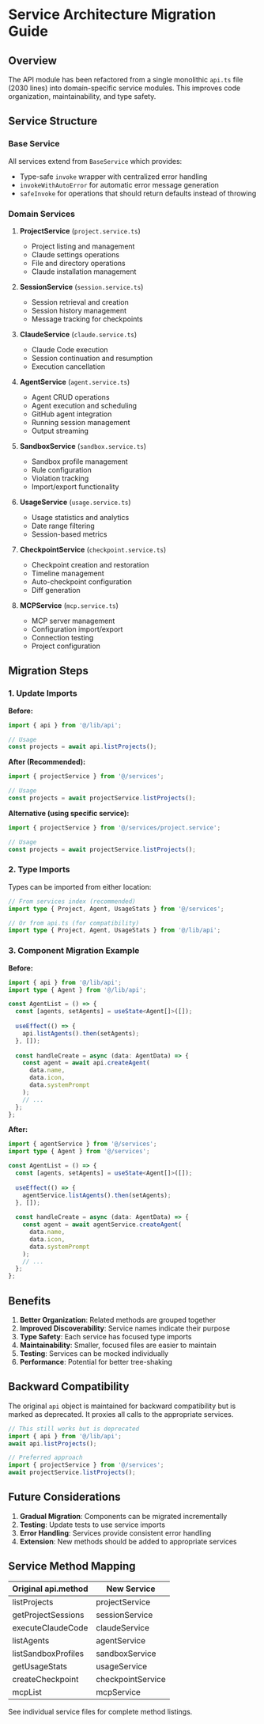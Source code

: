# Service Architecture Migration Guide

## Overview

The API module has been refactored from a single monolithic `api.ts` file (2030 lines) into domain-specific service modules. This improves code organization, maintainability, and type safety.

## Service Structure

### Base Service
All services extend from `BaseService` which provides:
- Type-safe `invoke` wrapper with centralized error handling
- `invokeWithAutoError` for automatic error message generation
- `safeInvoke` for operations that should return defaults instead of throwing

### Domain Services

1. **ProjectService** (`project.service.ts`)
   - Project listing and management
   - Claude settings operations
   - File and directory operations
   - Claude installation management

2. **SessionService** (`session.service.ts`)
   - Session retrieval and creation
   - Session history management
   - Message tracking for checkpoints

3. **ClaudeService** (`claude.service.ts`)
   - Claude Code execution
   - Session continuation and resumption
   - Execution cancellation

4. **AgentService** (`agent.service.ts`)
   - Agent CRUD operations
   - Agent execution and scheduling
   - GitHub agent integration
   - Running session management
   - Output streaming

5. **SandboxService** (`sandbox.service.ts`)
   - Sandbox profile management
   - Rule configuration
   - Violation tracking
   - Import/export functionality

6. **UsageService** (`usage.service.ts`)
   - Usage statistics and analytics
   - Date range filtering
   - Session-based metrics

7. **CheckpointService** (`checkpoint.service.ts`)
   - Checkpoint creation and restoration
   - Timeline management
   - Auto-checkpoint configuration
   - Diff generation

8. **MCPService** (`mcp.service.ts`)
   - MCP server management
   - Configuration import/export
   - Connection testing
   - Project configuration

## Migration Steps

### 1. Update Imports

**Before:**
```typescript
import { api } from '@/lib/api';

// Usage
const projects = await api.listProjects();
```

**After (Recommended):**
```typescript
import { projectService } from '@/services';

// Usage
const projects = await projectService.listProjects();
```

**Alternative (using specific service):**
```typescript
import { projectService } from '@/services/project.service';

// Usage
const projects = await projectService.listProjects();
```

### 2. Type Imports

Types can be imported from either location:

```typescript
// From services index (recommended)
import type { Project, Agent, UsageStats } from '@/services';

// Or from api.ts (for compatibility)
import type { Project, Agent, UsageStats } from '@/lib/api';
```

### 3. Component Migration Example

**Before:**
```typescript
import { api } from '@/lib/api';
import type { Agent } from '@/lib/api';

const AgentList = () => {
  const [agents, setAgents] = useState<Agent[]>([]);
  
  useEffect(() => {
    api.listAgents().then(setAgents);
  }, []);
  
  const handleCreate = async (data: AgentData) => {
    const agent = await api.createAgent(
      data.name,
      data.icon,
      data.systemPrompt
    );
    // ...
  };
};
```

**After:**
```typescript
import { agentService } from '@/services';
import type { Agent } from '@/services';

const AgentList = () => {
  const [agents, setAgents] = useState<Agent[]>([]);
  
  useEffect(() => {
    agentService.listAgents().then(setAgents);
  }, []);
  
  const handleCreate = async (data: AgentData) => {
    const agent = await agentService.createAgent(
      data.name,
      data.icon,
      data.systemPrompt
    );
    // ...
  };
};
```

## Benefits

1. **Better Organization**: Related methods are grouped together
2. **Improved Discoverability**: Service names indicate their purpose
3. **Type Safety**: Each service has focused type imports
4. **Maintainability**: Smaller, focused files are easier to maintain
5. **Testing**: Services can be mocked individually
6. **Performance**: Potential for better tree-shaking

## Backward Compatibility

The original `api` object is maintained for backward compatibility but is marked as deprecated. It proxies all calls to the appropriate services.

```typescript
// This still works but is deprecated
import { api } from '@/lib/api';
await api.listProjects();

// Preferred approach
import { projectService } from '@/services';
await projectService.listProjects();
```

## Future Considerations

1. **Gradual Migration**: Components can be migrated incrementally
2. **Testing**: Update tests to use service imports
3. **Error Handling**: Services provide consistent error handling
4. **Extension**: New methods should be added to appropriate services

## Service Method Mapping

| Original api.method | New Service |
|-------------------|-------------|
| listProjects | projectService |
| getProjectSessions | sessionService |
| executeClaudeCode | claudeService |
| listAgents | agentService |
| listSandboxProfiles | sandboxService |
| getUsageStats | usageService |
| createCheckpoint | checkpointService |
| mcpList | mcpService |

See individual service files for complete method listings.